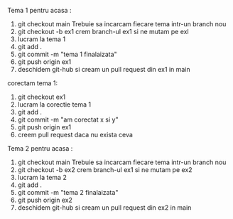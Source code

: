 Tema 1 pentru acasa :

1. git checkout main
Trebuie sa incarcam fiecare tema intr-un branch nou
2. git checkout -b ex1
crem branch-ul ex1 si ne mutam pe exl 
3. lucram la tema 1
4. git add .
5. git commit -m "tema 1 finalaizata"
6. git push origin ex1
7. deschidem git-hub si cream un pull request din ex1 in main


corectam tema 1:
1. git checkout ex1
2. lucram la corectie tema 1
3. git add .
4. git commit -m "am corectat x si y"
5. git push origin ex1 
6. creem pull request daca nu exista ceva


Tema 2 pentru acasa :

1. git checkout main
Trebuie sa incarcam fiecare tema intr-un branch nou
2. git checkout -b ex2
crem branch-ul ex1 si ne mutam pe ex2 
3. lucram la tema 2
4. git add .
5. git commit -m "tema 2 finalaizata"
6. git push origin ex2
7. deschidem git-hub si cream un pull request din ex2 in main


